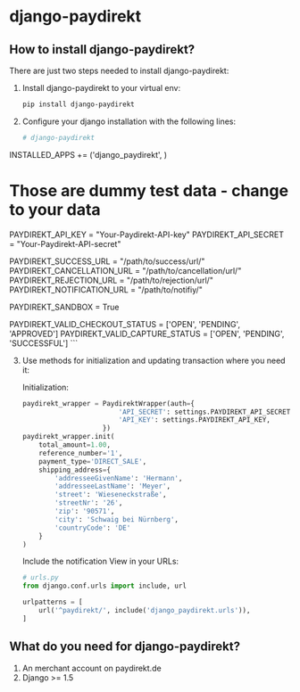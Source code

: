 # django-paydirekt

## How to install django-paydirekt?

There are just two steps needed to install django-paydirekt:

1. Install django-paydirekt to your virtual env:

	```bash
	pip install django-paydirekt
	```

2. Configure your django installation with the following lines:

	```python
    # django-paydirekt
INSTALLED_APPS += ('django_paydirekt', )

# Those are dummy test data - change to your data
PAYDIREKT_API_KEY = "Your-Paydirekt-API-key"
PAYDIREKT_API_SECRET = "Your-Paydirekt-API-secret"

PAYDIREKT_SUCCESS_URL = "/path/to/success/url/"
PAYDIREKT_CANCELLATION_URL = "/path/to/cancellation/url/"
PAYDIREKT_REJECTION_URL = "/path/to/rejection/url/"
PAYDIREKT_NOTIFICATION_URL = "/path/to/notifiy/"

PAYDIREKT_SANDBOX = True

PAYDIREKT_VALID_CHECKOUT_STATUS = ['OPEN', 'PENDING', 'APPROVED']
PAYDIREKT_VALID_CAPTURE_STATUS = ['OPEN', 'PENDING', 'SUCCESSFUL']
	```

3. Use methods for initialization and updating transaction where you need it:

    Initialization:

	```python
    paydirekt_wrapper = PaydirektWrapper(auth={
                            'API_SECRET': settings.PAYDIREKT_API_SECRET,
                            'API_KEY': settings.PAYDIREKT_API_KEY,
                        })
    paydirekt_wrapper.init(
        total_amount=1.00,
        reference_number='1',
        payment_type='DIRECT_SALE',
        shipping_address={
            'addresseeGivenName': 'Hermann',
            'addresseeLastName': 'Meyer',
            'street': 'Wieseneckstraße',
            'streetNr': '26',
            'zip': '90571',
            'city': 'Schwaig bei Nürnberg',
            'countryCode': 'DE'
        }
    )

	```

    Include the notification View in your URLs:

	```python
    # urls.py
    from django.conf.urls import include, url

    urlpatterns = [
        url('^paydirekt/', include('django_paydirekt.urls')),
    ]
	```

## What do you need for django-paydirekt?

1. An merchant account on paydirekt.de
2. Django >= 1.5
